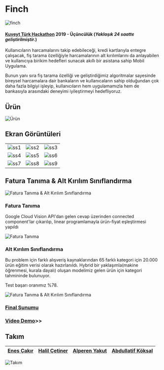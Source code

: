 # Finch
![finch](https://github.com/bayneri/finch/blob/master/assets/logo_text.png)
#### [Kuveyt Türk Hackathon](http://www.kt-invent.com.tr) 2019 - Üçüncülük (_*Yaklaşık 24 saatte geliştirilmiştir.*_)

Kullanıcıların harcamalarını takip edebileceği, kredi kartlarıyla entegre çalışacak, fiş tarama özelliğiyle harcamalarının alt kırılımlarını da anlayabilen ve kullanıcıya birikim hedefleri sunacak akıllı bir asistana sahip Mobil Uygulama.

Bunun yanı sıra fiş tarama özelliği ve geliştirdiğimiz algoritmalar sayesinde bireysel harcamalara dair bankaların ve kullanıcaların sahip olduğundan çok daha fazla bilgiyi işleyip, kullanıcıların hem uygulamamızla hem de bankasıyla arasındaki deneyimi iyileştirmeyi hedefliyoruz.

## Ürün
![Ürün](https://github.com/bayneri/finch/blob/master/assets/product.jpg)

## Ekran Görüntüleri
||||
:-------------------------:|:-------------------------:|:-------------------------:
![ss1](https://github.com/bayneri/finch/blob/master/assets/ss_1.png) | ![ss2](https://github.com/bayneri/finch/blob/master/assets/ss_2.png) | ![ss3](https://github.com/bayneri/finch/blob/master/assets/ss_3.png)
![ss4](https://github.com/bayneri/finch/blob/master/assets/ss_4.png) | ![ss5](https://github.com/bayneri/finch/blob/master/assets/ss_5.png) | ![ss6](https://github.com/bayneri/finch/blob/master/assets/ss_6.png)
![ss7](https://github.com/bayneri/finch/blob/master/assets/ss_7.png) | ![ss8](https://github.com/bayneri/finch/blob/master/assets/ss_8.png) | ![ss9](https://github.com/bayneri/finch/blob/master/assets/ss_9.png)


## Fatura Tanıma & Alt Kırılım Sınıflandırma

![Fatura Tanıma & Alt Kırılım Sınıflandırma](https://github.com/bayneri/finch/blob/master/assets/image-process.jpg)

### Fatura Tanıma
Google Cloud Vision API'dan gelen cevap üzerinden connected component'lar çıkarılıp, linear programlamayla ürün-fiyat eşleştirmesi yapıldı

![Fatura Tanıma](https://github.com/bayneri/finch/blob/master/assets/ocr.jpg)

### Alt Kırılım Sınıflandırma
Bu problem için farklı alışveriş kaynaklarından 65 farklı kategori için 20.000 ürün eğitim verisi olarak hazırlanıldı. Hybrid bir yaklaşımla(makine öğrenmesi, kurala dayalı) oluşan modelimiz gelen ürün için kategori tahmininde bulunuyor.

Test başarı oranımız %78.

![Fatura Tanıma & Alt Kırılım Sınıflandırma](https://github.com/bayneri/finch/blob/master/assets/classification.jpg)


### [Final Sunumu](https://github.com/bayneri/finch/blob/master/assets/presentation.pdf)
### [Video Demo](https://www.youtube.com/watch?v=vZneJ75OdUA&feature=youtu.be)>>

## Takım
| [Enes Çakır](https://github.com/enescakir) 	| [Halil Çetiner](https://github.com/bayneri) 	| [Alperen Yakut](https://github.com/ayakut16) 	| [Abdullatif Köksal](https://github.com/akoksal) 	|
|------	|-------	|---------	|-------	|

![Takım](https://github.com/bayneri/finch/blob/master/assets/team.jpg)
